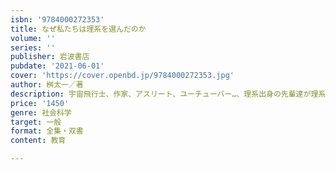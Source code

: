 ```yaml
---
isbn: '9784000272353'
title: なぜ私たちは理系を選んだのか
volume: ''
series: ''
publisher: 岩波書店
pubdate: '2021-06-01'
cover: 'https://cover.openbd.jp/9784000272353.jpg'
author: 桝太一／著
description: 宇宙飛行士、作家、アスリート、ユーチューバー…、理系出身の先輩達が理系から広がる多様な世界を紹介。
price: '1450'
genre: 社会科学
target: 一般
format: 全集・双書
content: 教育

---
```


